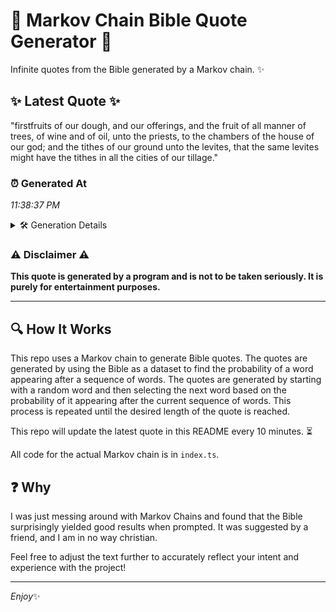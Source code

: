 # 📖 Markov Chain Bible Quote Generator 📖

Infinite quotes from the Bible generated by a Markov chain. ✨

## ✨ Latest Quote ✨
"firstfruits of our dough, and our offerings, and the fruit of all manner of trees, of wine and of oil, unto the priests, to the chambers of the house of our god; and the tithes of our ground unto the levites, that the same levites might have the tithes in all the cities of our tillage."

### ⏰ Generated At
*11:38:37 PM*

<details>
    <summary>🛠️ Generation Details</summary>
    <p>
        <strong>🌱 Seed:</strong> firstfruits<br>
        <strong>🔄 Iterations:</strong> 55<br>
        <strong>📜 Context History:</strong><br>[ firstfruits ]: of<br>[ firstfruits, of ]: our<br>[ firstfruits, of, our ]: dough,<br>[ firstfruits, of, our, dough, ]: and<br>[ firstfruits, of, our, dough,, and ]: our<br>[ firstfruits, of, our, dough,, and, our ]: offerings,<br>[ of, our, dough,, and, our, offerings, ]: and<br>[ our, dough,, and, our, offerings,, and ]: the<br>[ dough,, and, our, offerings,, and, the ]: fruit<br>[ and, our, offerings,, and, the, fruit ]: of<br>[ our, offerings,, and, the, fruit, of ]: all<br>[ offerings,, and, the, fruit, of, all ]: manner<br>[ and, the, fruit, of, all, manner ]: of<br>[ the, fruit, of, all, manner, of ]: trees,<br>[ fruit, of, all, manner, of, trees, ]: of<br>[ of, all, manner, of, trees,, of ]: wine<br>[ all, manner, of, trees,, of, wine ]: and<br>[ manner, of, trees,, of, wine, and ]: of<br>[ of, trees,, of, wine, and, of ]: oil,<br>[ trees,, of, wine, and, of, oil, ]: unto<br>[ of, wine, and, of, oil,, unto ]: the<br>[ wine, and, of, oil,, unto, the ]: priests,<br>[ and, of, oil,, unto, the, priests, ]: to<br>[ of, oil,, unto, the, priests,, to ]: the<br>[ oil,, unto, the, priests,, to, the ]: chambers<br>[ unto, the, priests,, to, the, chambers ]: of<br>[ the, priests,, to, the, chambers, of ]: the<br>[ priests,, to, the, chambers, of, the ]: house<br>[ to, the, chambers, of, the, house ]: of<br>[ the, chambers, of, the, house, of ]: our<br>[ chambers, of, the, house, of, our ]: god;<br>[ of, the, house, of, our, god; ]: and<br>[ the, house, of, our, god;, and ]: the<br>[ house, of, our, god;, and, the ]: tithes<br>[ of, our, god;, and, the, tithes ]: of<br>[ our, god;, and, the, tithes, of ]: our<br>[ god;, and, the, tithes, of, our ]: ground<br>[ and, the, tithes, of, our, ground ]: unto<br>[ the, tithes, of, our, ground, unto ]: the<br>[ tithes, of, our, ground, unto, the ]: levites,<br>[ of, our, ground, unto, the, levites, ]: that<br>[ our, ground, unto, the, levites,, that ]: the<br>[ ground, unto, the, levites,, that, the ]: same<br>[ unto, the, levites,, that, the, same ]: levites<br>[ the, levites,, that, the, same, levites ]: might<br>[ levites,, that, the, same, levites, might ]: have<br>[ that, the, same, levites, might, have ]: the<br>[ the, same, levites, might, have, the ]: tithes<br>[ same, levites, might, have, the, tithes ]: in<br>[ levites, might, have, the, tithes, in ]: all<br>[ might, have, the, tithes, in, all ]: the<br>[ have, the, tithes, in, all, the ]: cities<br>[ the, tithes, in, all, the, cities ]: of<br>[ tithes, in, all, the, cities, of ]: our<br>[ in, all, the, cities, of, our ]: tillage.<br>
    </p>
</details>

### ⚠️ Disclaimer ⚠️
**This quote is generated by a program and is not to be taken seriously. It is purely for entertainment purposes.**

---

## 🔍 How It Works

This repo uses a Markov chain to generate Bible quotes. The quotes are generated by using the Bible as a dataset to find the probability of a word appearing after a sequence of words. The quotes are generated by starting with a random word and then selecting the next word based on the probability of it appearing after the current sequence of words. This process is repeated until the desired length of the quote is reached.

This repo will update the latest quote in this README every 10 minutes. ⏳

All code for the actual Markov chain is in `index.ts`.

## ❓ Why

I was just messing around with Markov Chains and found that the Bible surprisingly yielded good results when prompted. 
It was suggested by a friend, and I am in no way christian.

Feel free to adjust the text further to accurately reflect your intent and experience with the project!

---

*Enjoy*✨
